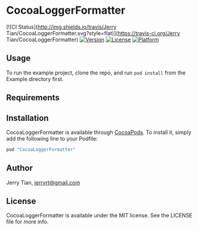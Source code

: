 # CocoaLoggerFormatter

[![CI Status](http://img.shields.io/travis/Jerry Tian/CocoaLoggerFormatter.svg?style=flat)](https://travis-ci.org/Jerry Tian/CocoaLoggerFormatter)
[![Version](https://img.shields.io/cocoapods/v/CocoaLoggerFormatter.svg?style=flat)](http://cocoapods.org/pods/CocoaLoggerFormatter)
[![License](https://img.shields.io/cocoapods/l/CocoaLoggerFormatter.svg?style=flat)](http://cocoapods.org/pods/CocoaLoggerFormatter)
[![Platform](https://img.shields.io/cocoapods/p/CocoaLoggerFormatter.svg?style=flat)](http://cocoapods.org/pods/CocoaLoggerFormatter)

## Usage

To run the example project, clone the repo, and run `pod install` from the Example directory first.

## Requirements

## Installation

CocoaLoggerFormatter is available through [CocoaPods](http://cocoapods.org). To install
it, simply add the following line to your Podfile:

```ruby
pod "CocoaLoggerFormatter"
```

## Author

Jerry Tian, jerryrt@gmail.com

## License

CocoaLoggerFormatter is available under the MIT license. See the LICENSE file for more info.
